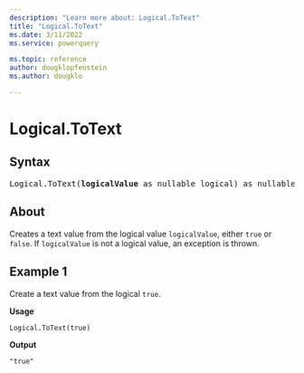```yaml
---
description: "Learn more about: Logical.ToText"
title: "Logical.ToText"
ms.date: 3/11/2022
ms.service: powerquery

ms.topic: reference
author: dougklopfenstein
ms.author: dougklo

---
```

# Logical.ToText

## Syntax

<pre>
Logical.ToText(<b>logicalValue</b> as nullable logical) as nullable text  
</pre>
  
## About

Creates a text value from the logical value `logicalValue`, either `true` or `false`. If `logicalValue` is not a logical value, an exception is thrown.

## Example 1

Create a text value from the logical `true`.

**Usage**

```powerquery-m
Logical.ToText(true)
```

**Output**

`"true"`
